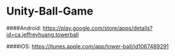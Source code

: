 # Unity-Ball-Game

####Android:
https://play.google.com/store/apps/details?id=ca.jeffreyhuang.towerball

####iOS:
https://itunes.apple.com/app/tower-ball/id1067489291
